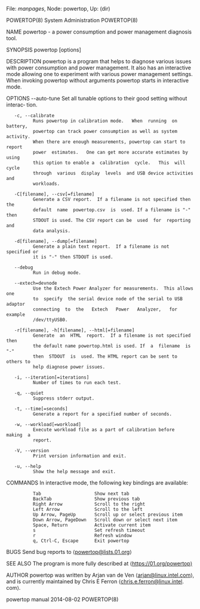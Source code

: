 File: *manpages*,  Node: powertop,  Up: (dir)

POWERTOP(8)                  System Administration                 POWERTOP(8)



NAME
       powertop - a power consumption and power management diagnosis tool.

SYNOPSIS
       powertop [options]

DESCRIPTION
       powertop  is a program that helps to diagnose various issues with power
       consumption and power management.  It  also  has  an  interactive  mode
       allowing  one  to  experiment  with  various power management settings.
       When invoking powertop without arguments powertop starts in interactive
       mode.

OPTIONS
       --auto-tune
              Set  all  tunable options to their good setting without interac‐
              tion.

       -c, --calibrate
              Runs powertop in calibration mode.   When  running  on  battery,
              powertop can track power consumption as well as system activity.
              When there are enough measurements, powertop can start to report
              power  estimates.   One can get more accurate estimates by using
              this option to enable a  calibration  cycle.   This  will  cycle
              through  various  display  levels  and USB device activities and
              workloads.

       -C[filename], --csv[=filename]
              Generate a CSV report.  If a filename is not specified then  the
              default  name  powertop.csv  is  used. If a filename is "-" then
              STDOUT is used. The CSV report can be  used  for  reporting  and
              data analysis.

       -d[filename], --dump[=filename]
              Generate a plain text report.  If a filename is not specified or
              it is "-" then STDOUT is used.

       --debug
              Run in debug mode.

       --extech=devnode
              Use the Extech Power Analyzer for measurements.  This allows one
              to  specify  the serial device node of the serial to USB adaptor
              connecting  to  the   Extech   Power   Analyzer,   for   example
              /dev/ttyUSB0.

       -r[filename], -h[filename], --html[=filename]
              Generate  an  HTML  report.  If a filename is not specified then
              the default name powertop.html is used. If  a  filename  is  "-"
              then  STDOUT  is  used. The HTML report can be sent to others to
              help diagnose power issues.

       -i, --iteration[=iterations]
              Number of times to run each test.

       -q, --quiet
              Suppress stderr output.

       -t, --time[=seconds]
              Generate a report for a specified number of seconds.

       -w, --workload[=workload]
              Execute workload file as a part of calibration before  making  a
              report.

       -V, --version
              Print version information and exit.

       -u, --help
              Show the help message and exit.

COMMANDS
       In interactive mode, the following key bindings are available:

              Tab                    Show next tab
              BackTab                Show previous tab
              Right Arrow            Scroll to the right
              Left Arrow             Scroll to the left
              Up Arrow, PageUp       Scroll up or select previous item
              Down Arrow, PageDown   Scroll down or select next item
              Space, Return          Activate current item
              s                      Set refresh timeout
              r                      Refresh window
              q, Ctrl-C, Escape      Exit powertop

BUGS
       Send bug reports to ⟨powertop@lists.01.org⟩

SEE ALSO
       The program is more fully described at ⟨https://01.org/powertop⟩

AUTHOR
       powertop  was  written by Arjan van de Ven ⟨arjan@linux.intel.com⟩, and
       is currently maintained by Chris E Ferron  ⟨chris.e.ferron@linux.intel.
       com⟩.



powertop manual                   2014-08-02                       POWERTOP(8)
